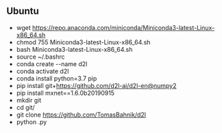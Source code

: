 ## Ubuntu
   * wget https://repo.anaconda.com/miniconda/Miniconda3-latest-Linux-x86_64.sh
   * chmod 755 Miniconda3-latest-Linux-x86_64.sh
   * bash Miniconda3-latest-Linux-x86_64.sh
   * source ~/.bashrc
   * conda create --name d2l
   * conda activate d2l
   * conda install python=3.7 pip
   * pip install git+https://github.com/d2l-ai/d2l-en@numpy2
   * pip install mxnet==1.6.0b20190915
   * mkdir git
   * cd git/
   * git clone https://github.com/TomasBahnik/d2l
   * python <file>.py
